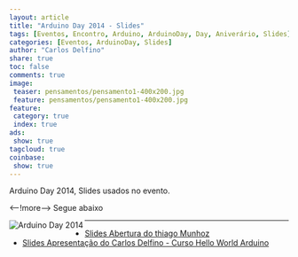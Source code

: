 ```yaml
---
layout: article
title: "Arduino Day 2014 - Slides"
tags: [Eventos, Encontro, Arduino, ArduinoDay, Day, Aniverário, Slides]
categories: [Eventos, ArduinoDay, Slides]
author: "Carlos Delfino" 
share: true
toc: false
comments: true
image:
 teaser: pensamentos/pensamento1-400x200.jpg
 feature: pensamentos/pensamento1-400x200.jpg
feature:
 category: true
 index: true
ads: 
 show: true
tagcloud: true
coinbase:
 show: true
---
```

Arduino Day 2014, Slides usados no evento.

<--!more-->
Segue abaixo

<a href="http://day.arduinoday.cc">
  <img border="0" alt="Arduino Day 2014" align="left"
    src="http://day.arduino.cc/wp-content/themes/arduinoWide/arduinoday/banners/ARDUINODAY_200x400.png" />
</a>
<hr>

<ul>
<li><a href="http://carlosdelfino.com.br/arduinoday/ppt-finais/AberturaThiagoMunhoz.pptx">Slides Abertura do thiago Munhoz</a>
<li>
<a href="http://carlosdelfino.com.br/arduinoday/ppt-finais/Hello%20World%20Arduino/Arduino%20Day%202014%20-%20BH%20-%20Hello%20World%20Arduino/assets/player/KeynoteDHTMLPlayer.html#3">Slides Apresentação do Carlos Delfino - Curso Hello World Arduino</a>
</ul>
